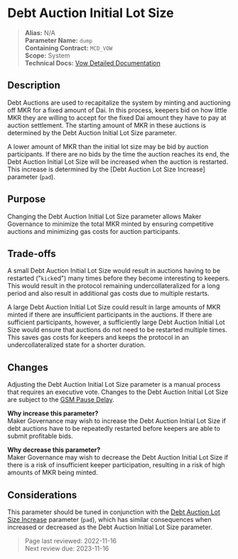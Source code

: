 # Debt Auction Initial Lot Size

>**Alias:** N/A  
>**Parameter Name:** `dump`  
>**Containing Contract:** `MCD_VOW`  
>**Scope:** System  
>**Technical Docs:** [Vow Detailed Documentation](https://docs.makerdao.com/smart-contract-modules/system-stabilizer-module/vow-detailed-documentation)  


## Description

Debt Auctions are used to recapitalize the system by minting and auctioning off MKR for a fixed amount of Dai. In this process, keepers bid on how little MKR they are willing to accept for the fixed Dai amount they have to pay at auction settlement. The starting amount of MKR in these auctions is determined by the Debt Auction Initial Lot Size parameter.

A lower amount of MKR than the initial lot size may be bid by auction participants. If there are no bids by the time the auction reaches its end, the Debt Auction Initial Lot Size will be increased when the auction is restarted. This increase is determined by the [Debt Auction Lot Size Increase] parameter (`pad`). 


## Purpose

Changing the Debt Auction Initial Lot Size parameter allows Maker Governance to minimize the total MKR minted by ensuring competitive auctions and minimizing gas costs for auction participants. 


## Trade-offs

A small Debt Auction Initial Lot Size would result in auctions having to be restarted ("`kick`ed") many times before they become interesting to keepers. This would result in the protocol remaining undercollateralized for a long period and also result in additional gas costs due to multiple restarts.
	
A large Debt Auction Initial Lot Size could result in large amounts of MKR minted if there are insufficient participants in the auctions. If there are sufficient participants, however, a sufficiently large Debt Auction Initial Lot Size would ensure that auctions do not need to be restarted multiple times. This saves gas costs for keepers and keeps the protocol in an undercollateralized state for a shorter duration.  


## Changes

Adjusting the Debt Auction Initial Lot Size parameter is a manual process that requires an executive vote. Changes to the Debt Auction Initial Lot Size are subject to the [GSM Pause Delay](../core/param-gsm-pause-delay.md).

**Why increase this parameter?**  
Maker Governance may wish to increase the Debt Auction Initial Lot Size if debt auctions have to be repeatedly restarted before keepers are able to submit profitable bids.

**Why decrease this parameter?**  
Maker Governance may wish to decrease the Debt Auction Initial Lot Size if there is a risk of insufficient keeper participation, resulting in a risk of high amounts of MKR being minted.

## Considerations

This parameter should be tuned in conjunction with the [Debt Auction Lot Size Increase](param-lot-size-increase.md) parameter (`pad`), which has similar consequences when increased or decreased as the Debt Auction Initial Lot Size parameter.

>Page last reviewed: 2022-11-16  
>Next review due: 2023-11-16  



